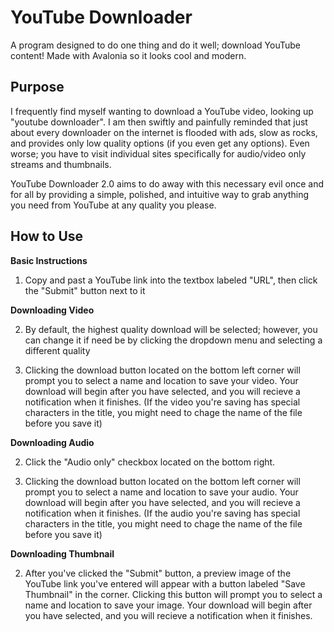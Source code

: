 # YouTube Downloader

A program designed to do one thing and do it well; download YouTube content! Made with Avalonia so it looks cool and modern.


## Purpose

I frequently find myself wanting to download a YouTube video, looking up "youtube downloader". I am then swiftly and painfully reminded that just about every downloader on the internet is flooded with ads, slow as rocks, and provides only low quality options (if you even get any options). Even worse; you have to visit individual sites specifically for audio/video only streams and thumbnails. 

YouTube Downloader 2.0 aims to do away with this necessary evil once and for all by providing a simple, polished, and intuitive way to grab anything you need from YouTube at any quality you please.

## How to Use

**Basic Instructions**
1. Copy and past a YouTube link into the textbox labeled "URL", then click the "Submit" button next to it

**Downloading Video**

2. By default, the highest quality download will be selected; however, you can change it if need be by clicking the dropdown menu and selecting a different quality

3. Clicking the download button located on the bottom left corner will prompt you to select a name and location to save your video. Your download will begin after you have selected, and you will recieve a notification when it finishes. (If the video you're saving has special characters in the title, you might need to chage the name of the file before you save it)

**Downloading Audio**

2. Click the "Audio only" checkbox located on the bottom right.

3. Clicking the download button located on the bottom left corner will prompt you to select a name and location to save your audio. Your download will begin after you have selected, and you will recieve a notification when it finishes. (If the audio you're saving has special characters in the title, you might need to chage the name of the file before you save it)

**Downloading Thumbnail**

2. After you've clicked the "Submit" button, a preview image of the YouTube link you've entered will appear with a button labeled "Save Thumbnail" in the corner. Clicking this button will prompt you to select a name and location to save your image. Your download will begin after you have selected, and you will recieve a notification when it finishes.
